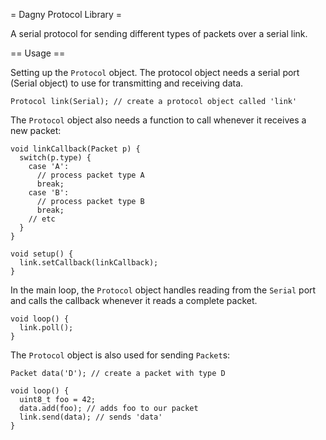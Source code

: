 = Dagny Protocol Library =

A serial protocol for sending different types of packets over a serial link.

== Usage ==

Setting up the `Protocol` object. The protocol object needs a serial port (Serial object) to use for transmitting and receiving data.

    Protocol link(Serial); // create a protocol object called 'link'

The `Protocol` object also needs a function to call whenever it receives a new packet:

    void linkCallback(Packet p) {
      switch(p.type) {
        case 'A':
          // process packet type A
          break;
        case 'B':
          // process packet type B
          break;
        // etc
      }
    }

    void setup() {
      link.setCallback(linkCallback);
    }

In the main loop, the `Protocol` object handles reading from the `Serial` port and calls the callback whenever it reads a complete packet.

    void loop() {
      link.poll();
    }

The `Protocol` object is also used for sending `Packet`s:

    Packet data('D'); // create a packet with type D

    void loop() {
      uint8_t foo = 42;
      data.add(foo); // adds foo to our packet
      link.send(data); // sends 'data'
    }
